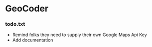 # GeoCoder

### todo.txt
  - Remind folks they need to supply their own Google Maps Api Key
  - Add documentation
